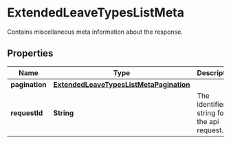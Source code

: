 

# ExtendedLeaveTypesListMeta

Contains miscellaneous meta information about the response.

## Properties

| Name | Type | Description | Notes |
|------------ | ------------- | ------------- | -------------|
|**pagination** | [**ExtendedLeaveTypesListMetaPagination**](ExtendedLeaveTypesListMetaPagination.md) |  |  [optional] |
|**requestId** | **String** | The identifier string for the api request. |  [optional] |




